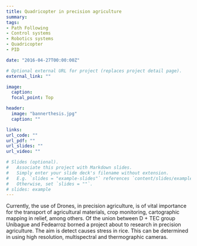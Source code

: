 ```yaml
---
title: Quadricopter in precision agriculture
summary: 
tags: 
- Path Following
- Control systems
- Robotics systems
- Quadricopter
- PID

date: "2016-04-27T00:00:00Z"

# Optional external URL for project (replaces project detail page).
external_link: ""

image:
  caption: 
  focal_point: Top

header:
  image: "bannerthesis.jpg"
  caption: ""

links:
url_code: ""
url_pdf: ""
url_slides: ""
url_video: ""

# Slides (optional).
#   Associate this project with Markdown slides.
#   Simply enter your slide deck's filename without extension.
#   E.g. `slides = "example-slides"` references `content/slides/example-slides.md`.
#   Otherwise, set `slides = ""`.
# slides: example
---
```




Currently, the use of Drones, in precision agriculture, is of vital importance for the transport of agricultural materials, crop monitoring, cartographic mapping in relief, among others. Of the union between D + TEC group Unibague  and Fedearroz borned a project about to research in precision agriculture. The aim is detect causes stress in rice. This can be determined in using high resolution, multispectral and thermographic cameras.
